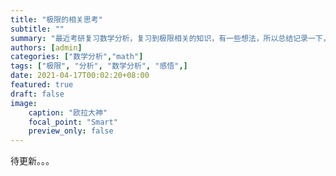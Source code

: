 ```yaml
---
title: "极限的相关思考"
subtitle: ""
summary: "最近考研复习数学分析，复习到极限相关的知识，有一些想法，所以总结记录一下，写成了这篇文章"
authors: [admin]
categories: ["数学分析","math"]
tags: ["极限", "分析", "数学分析", "感悟",]
date: 2021-04-17T00:02:20+08:00
featured: true
draft: false
image:
    caption: "欧拉大神"
    focal_point: "Smart"
    preview_only: false
---
```


待更新。。。